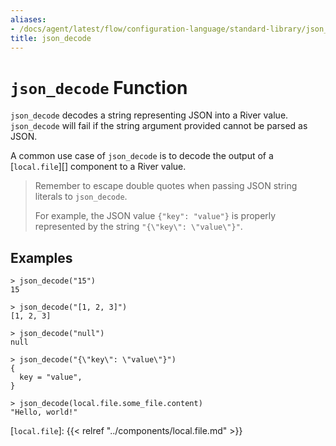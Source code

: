 ```yaml
---
aliases:
- /docs/agent/latest/flow/configuration-language/standard-library/json_decode
title: json_decode
---
```


# `json_decode` Function

`json_decode` decodes a string representing JSON into a River value.
`json_decode` will fail if the string argument provided cannot be parsed as
JSON.

A common use case of `json_decode` is to decode the output of a
[`local.file`][] component to a River value.

> Remember to escape double quotes when passing JSON string literals to `json_decode`.
>
> For example, the JSON value `{"key": "value"}` is properly represented by the
> string `"{\"key\": \"value\"}"`.

## Examples

```
> json_decode("15")
15

> json_decode("[1, 2, 3]")
[1, 2, 3]

> json_decode("null")
null

> json_decode("{\"key\": \"value\"}")
{
  key = "value",
}

> json_decode(local.file.some_file.content)
"Hello, world!"
```

[`local.file`]: {{< relref "../components/local.file.md" >}}

